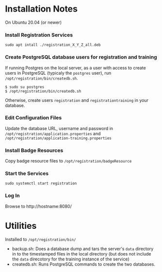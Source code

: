 # Installation Notes

On Ubuntu 20.04 (or newer)

### Install Registration Services
```
sudo apt intall ./registration_X_Y_Z_all.deb
```

### Create PostgreSQL database users for registration and training
If running Postgres on the local server, as a user with access to create users in PostgreSQL (typicaly the `postgres` user),
run `/opt/registration/bin/createdb.sh`.

```
$ sudo su postgres
$ /opt/registration/bin/createdb.sh
```

Otherwise, create users `registration` and `registrationtraining` in your database.

### Edit Configuration Files
Update the database URL, username and password in `/opt/registration/application.properties`
and `/opt/registration/application-training.properties`

### Install Badge Resources
Copy badge resource files to `/opt/registration/badgeResource`

### Start the Services
```
sudo systemctl start registration
```

### Log In
Browse to http://hostname:8080/


# Utilities
Installed to `/opt/registration/bin/`

- backup.sh: Does a database dump and tars the server's `data` directory in to the timestamped files in the local directory
 (but does not include the `data` direcotory for the training instance of the service)
- createdb.sh: Runs PostgreSQL commands to create the two databases.
